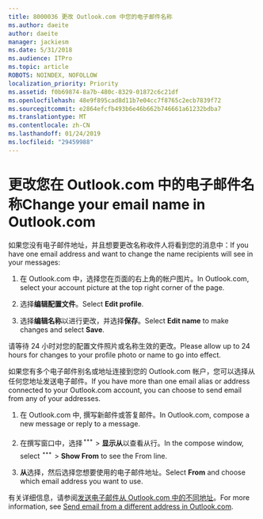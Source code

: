 ```yaml
---
title: 8000036 更改 Outlook.com 中您的电子邮件名称
ms.author: daeite
author: daeite
manager: jackiesm
ms.date: 5/31/2018
ms.audience: ITPro
ms.topic: article
ROBOTS: NOINDEX, NOFOLLOW
localization_priority: Priority
ms.assetid: f0b69874-8a7b-480c-8329-01872c6c21df
ms.openlocfilehash: 48e9f895cad8d11b7e04cc7f8765c2ecb7839f72
ms.sourcegitcommit: e2864efcfb493b6e46b662b746661a61232bdba7
ms.translationtype: MT
ms.contentlocale: zh-CN
ms.lasthandoff: 01/24/2019
ms.locfileid: "29459988"
---
```

# <a name="change-your-email-name-in-outlookcom"></a><span data-ttu-id="33f22-102">更改您在 Outlook.com 中的电子邮件名称</span><span class="sxs-lookup"><span data-stu-id="33f22-102">Change your email name in Outlook.com</span></span>

<span data-ttu-id="33f22-103">如果您没有电子邮件地址，并且想要更改名称收件人将看到您的消息中：</span><span class="sxs-lookup"><span data-stu-id="33f22-103">If you have one email address and want to change the name recipients will see in your messages:</span></span>
  
1. <span data-ttu-id="33f22-104">在 Outlook.com 中，选择您在页面的右上角的帐户图片。</span><span class="sxs-lookup"><span data-stu-id="33f22-104">In Outlook.com, select your account picture at the top right corner of the page.</span></span>
    
2. <span data-ttu-id="33f22-105">选择**编辑配置文件**。</span><span class="sxs-lookup"><span data-stu-id="33f22-105">Select **Edit profile**.</span></span> 
    
3. <span data-ttu-id="33f22-106">选择**编辑名称**以进行更改，并选择**保存**。</span><span class="sxs-lookup"><span data-stu-id="33f22-106">Select **Edit name** to make changes and select **Save**.</span></span> 
    
<span data-ttu-id="33f22-107">请等待 24 小时对您的配置文件照片或名称生效的更改。</span><span class="sxs-lookup"><span data-stu-id="33f22-107">Please allow up to 24 hours for changes to your profile photo or name to go into effect.</span></span>
  
<span data-ttu-id="33f22-108">如果您有多个电子邮件别名或地址连接到您的 Outlook.com 帐户，您可以选择从任何您地址发送电子邮件。</span><span class="sxs-lookup"><span data-stu-id="33f22-108">If you have more than one email alias or address connected to your Outlook.com account, you can choose to send email from any of your addresses.</span></span>
  
1. <span data-ttu-id="33f22-109">在 Outlook.com 中, 撰写新邮件或答复邮件。</span><span class="sxs-lookup"><span data-stu-id="33f22-109">In Outlook.com, compose a new message or reply to a message.</span></span>
    
2. <span data-ttu-id="33f22-p101">在撰写窗口中，选择![的多组操作图标。](media/b97ea7cd-eeb0-49c5-a564-7ca2d2e33909.png) \> **显示从**以查看从行。</span><span class="sxs-lookup"><span data-stu-id="33f22-p101">In the compose window, select ![The More group actions icon.](media/b97ea7cd-eeb0-49c5-a564-7ca2d2e33909.png) \> **Show From** to see the From line.</span></span> 
    
3. <span data-ttu-id="33f22-112">**从**选择，然后选择您想要使用的电子邮件地址。</span><span class="sxs-lookup"><span data-stu-id="33f22-112">Select **From** and choose which email address you want to use.</span></span> 
    
<span data-ttu-id="33f22-113">有关详细信息，请参阅[发送电子邮件从 Outlook.com 中的不同地址](https://go.microsoft.com/fwlink/p/?linkid=2001701&amp;clcid=0x409)。</span><span class="sxs-lookup"><span data-stu-id="33f22-113">For more information, see [Send email from a different address in Outlook.com](https://go.microsoft.com/fwlink/p/?linkid=2001701&amp;clcid=0x409).</span></span>
  

